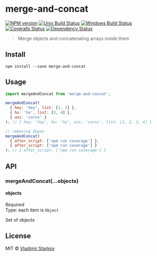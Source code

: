 # merge-and-concat

[![NPM version][npm-image]][npm-url]
[![Unix Build Status][travis-image]][travis-url]
[![Windows Build Status][appveyor-image]][appveyor-url]
[![Coveralls Status][coveralls-image]][coveralls-url]
[![Dependency Status][depstat-image]][depstat-url]

> Merge objects and concatenating arrays inside them

## Install

    npm install --save merge-and-concat

## Usage

```js
import mergeAndConcat from 'merge-and-concat';

mergeAndConcat(
  { hey: 'hey', list: [1, 2] },
  { ho: 'ho', list: [3, 4] },
  { uni: 'corns' }
); // { hey: 'hey', ho: 'ho', uni: 'corns', list: [1, 2, 3, 4] }

// removing dupes
mergeAndConcat(
  { after_script: ['npm run coverage'] },
  { after_script: ['npm run coverage'] }
); // { after_script: ['npm run coverage'] }
```

## API

### mergeAndConcat(...objects)

#### objects

*Required*  
Type: each item is `Object`

Set of objects

## License

MIT © [Vladimir Starkov](https://iamstarkov.com)

[npm-url]: https://npmjs.org/package/merge-and-concat
[npm-image]: https://img.shields.io/npm/v/merge-and-concat.svg?style=flat-square

[travis-url]: https://travis-ci.org/iamstarkov/merge-and-concat
[travis-image]: https://img.shields.io/travis/iamstarkov/merge-and-concat.svg?style=flat-square&label=unix

[appveyor-url]: https://ci.appveyor.com/project/iamstarkov/merge-and-concat
[appveyor-image]: https://img.shields.io/appveyor/ci/iamstarkov/merge-and-concat.svg?style=flat-square&label=windows

[coveralls-url]: https://coveralls.io/r/iamstarkov/merge-and-concat
[coveralls-image]: https://img.shields.io/coveralls/iamstarkov/merge-and-concat.svg?style=flat-square

[depstat-url]: https://david-dm.org/iamstarkov/merge-and-concat
[depstat-image]: https://david-dm.org/iamstarkov/merge-and-concat.svg?style=flat-square
